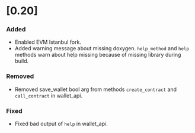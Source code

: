 # [0.20]

### Added

- Enabled EVM Istanbul fork.
- Added warning message about missing doxygen. `help_method` and `help` methods warn about help missing because of missing library during build.

### Removed

- Removed save_wallet bool arg from methods `create_contract` and `call_contract` in wallet_api.

### Fixed 

- Fixed bad output of `help` in wallet_api.
